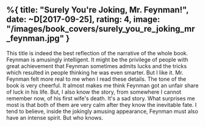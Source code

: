 %{
  title: "Surely You're Joking, Mr. Feynman!",
  date: ~D[2017-09-25],
  rating: 4,
  image: "/images/book_covers/surely_you_re_joking_mr_feynman.jpg"
}
---

This title is indeed the best reflection of the narrative of the whole book. Feynman is amusingly intelligent. It might be the privilege of people with great achievement that Feynman sometimes admits lucks and the tricks which resulted in people thinking he was even smarter. But I like it. Mr. Feynman felt more real to me when I read these details. The tone of the book is very cheerful. It almost makes me think Feynman got an unfair share of luck in his life. But, I also know the story, from somewhere I cannot remember now, of his first wife's death. It's a sad story. What surprises me most is that both of them are very calm after they know the inevitable fate. I tend to believe, inside the jokingly amusing appearance, Feynman must also have an intense spirit. But who knows.
